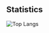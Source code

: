 ## **Statistics**

![Top Langs](https://github-readme-stats.vercel.app/api/top-langs/?username=reslaid32&show_icons=true&theme=marko&langs_count=10&layout=compact)
